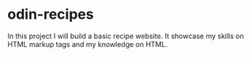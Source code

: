 # odin-recipes

In this project I will build a basic recipe website. It showcase my skills on HTML markup tags and my knowledge on HTML.
